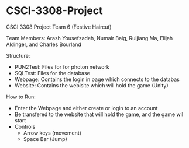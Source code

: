 # CSCI-3308-Project
CSCI 3308 Project Team 6 (Festive Haircut)

Team Members: Arash Yousefzadeh, Numair Baig, Ruijiang Ma, Elijah Aldinger, and Charles Bourland

Structure:
  - PUN2Test: Files for for photon network
  - SQLTest: Files for the database
  - Webpage: Contains the login in page which connects to the databas
  - Website: Contains the webisite which will hold the game (Unity)
  
 How to Run:
  - Enter the Webpage and either create or login to an account
  - Be transfered to the website that will hold the game, and the game wil start
  - Controls
    - Arrow keys (movement)
    - Space Bar (Jump)
